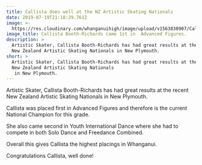 ```yaml
---
title: Callista does well at the NZ Artistic Skating Nationals
date: 2019-07-19T21:18:29.761Z
image: >-
  https://res.cloudinary.com/whanganuihigh/image/upload/v1563830907/Callista_Booth.Richards.NZ_Artistic_Skating_NP.July_2019.jpg
image_title: Callista Booth-Richards came 1st in  Advanced Figures.
description: >
  Artistic Skater, Callista Booth-Richards has had great results at the recent
  New Zealand Artistic Skating Nationals in New Plymouth. 
short: >
  Artistic Skater, Callista Booth-Richards has had great results at the recent
  New Zealand Artistic Skating Nationals
   in New Plymouth.
---
```

Artistic Skater, Callista Booth-Richards has had great results at the recent New Zealand Artistic Skating Nationals in New Plymouth. 

Callista was placed first in Advanced Figures and therefore is the current National Champion for this grade.

She also came second in Youth International Dance where she had to compete in both Solo Dance and Freedance Combined. 

Overall this gives Callista the highest placings in Whanganui.

Congratulations Callista, well done!
